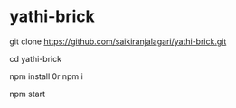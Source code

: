 # yathi-brick

git clone https://github.com/saikiranjalagari/yathi-brick.git

cd yathi-brick

npm install 0r npm i

npm start



